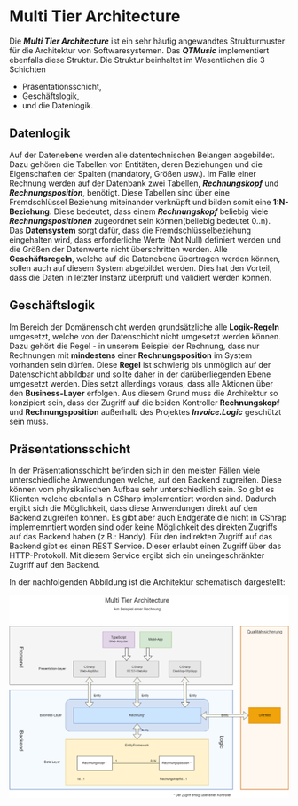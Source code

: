 ﻿Multi Tier Architecture
=======================

Die ***Multi Tier Architecture*** ist ein sehr häufig angewandtes Strukturmuster für die Architektur von Softwaresystemen. Das ***QTMusic*** implementiert ebenfalls diese Struktur. Die Struktur beinhaltet im Wesentlichen die 3 Schichten  

- Präsentationsschicht,
- Geschäftslogik,
- und die Datenlogik.  

## Datenlogik

Auf der Datenebene werden alle datentechnischen Belangen abgebildet. Dazu gehören die Tabellen von Entitäten, deren Beziehungen und die Eigenschaften der Spalten (mandatory, Größen usw.). Im Falle einer Rechnung werden auf der Datenbank zwei Tabellen, ***Rechnungskopf*** und ***Rechnungsposition***, benötigt. Diese Tabellen sind über eine Fremdschlüssel Beziehung miteinander verknüpft und bilden somit eine **1:N-Beziehung**. Diese bedeutet, dass einem ***Rechnungskopf*** beliebig viele ***Rechnungspositionen*** zugeordnet sein können(beliebig bedeutet 0..n).  
Das **Datensystem** sorgt dafür, dass die Fremdschlüsselbeziehung eingehalten wird, dass erforderliche Werte (Not Null) definiert werden und die Größen der Datenwerte nicht überschritten werden. Alle **Geschäftsregeln**, welche auf die Datenebene übertragen werden können, sollen auch auf diesem System abgebildet werden. Dies hat den Vorteil, dass die Daten in letzter Instanz überprüft und validiert werden können.  

## Geschäftslogik  

Im Bereich der Domänenschicht werden grundsätzliche alle **Logik-Regeln** umgesetzt, welche von der Datenschicht nicht umgesetzt werden können. Dazu gehört die Regel - in unserem Beispiel der Rechnung, dass nur Rechnungen mit **mindestens** einer **Rechnungsposition** im System vorhanden sein dürfen. Diese **Regel** ist schwierig bis unmöglich auf der Datenschicht abbildbar und sollte daher in der darüberliegenden Ebene umgesetzt werden. Dies setzt allerdings voraus, dass alle Aktionen über den **Business-Layer** erfolgen. Aus diesem Grund muss die Architektur so konzipiert sein, dass der Zugriff auf die beiden Kontroller **Rechnungskopf** und **Rechnungsposition** außerhalb des Projektes ***Invoice.Logic*** geschützt sein muss.

## Präsentationsschicht  

In der Präsentationsschicht befinden sich in den meisten Fällen viele unterschiedliche Anwendungen welche, auf den Backend zugreifen. Diese können vom physikalischen Aufbau sehr unterschiedlich sein. So gibt es Klienten welche ebenfalls in CSharp implementiert worden sind. Dadurch ergibt sich die Möglichkeit, dass diese Anwendungen direkt auf den Backend zugreifen können. Es gibt aber auch Endgeräte die nicht in CShrap implememntiert worden sind oder keine Möglichkeit des direkten Zugriffs auf das Backend haben (z.B.: Handy). Für den indirekten Zugriff auf das Backend gibt es einen REST Service. Dieser erlaubt einen Zugriff über das HTTP-Protokoll. Mit diesem Service ergibt sich ein uneingeschränkter Zugriff auf den Backend.

In der nachfolgenden Abbildung ist die Architektur schematisch dargestellt: 


![MultiTierAchitecture](MultiTierArchitecture.png)
